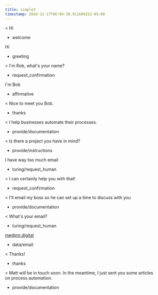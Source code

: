 ```yaml
---
title: simple3
timestamp: 2016-12-17T06:04:38.911689252-05:00
---
```


< Hi
* welcome

Hi
* greeting

< I'm Rob, what's your name?
* request_confirmation

I'm Bob
* affirmative

< Nice to meet you Bob.
* thanks

< I help businesses automate their processes.
* provide/documentation

< Is there a project you have in mind?
* provide/instructions

I have way too much email
* turing/request_human

< I can certainly help you with that!
* request_confirmation

< I'll email my boss so he can set up a time to discuss with you
* provide/documentation

< What's your email?
* turing/request_human

me@mr.digital
* data/email

< Thanks!
* thanks

< Matt will be in touch soon. In the meantime, I just sent you some articles on process automation.
* provide/documentation
